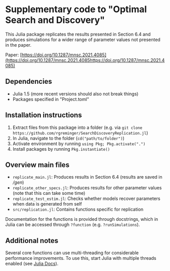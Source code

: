 # Supplementary code to "Optimal Search and Discovery" 

This Julia package replicates the results presented in Section 6.4 and produces simulations for a wider range of parameter values not presented in the paper.

Paper: [https://doi.org/10.1287/mnsc.2021.4085](https://doi.org/10.1287/mnsc.2021.4085https://doi.org/10.1287/mnsc.2021.4085)

## Dependencies
- Julia 1.5 (more recent versions should also not break things)
- Packages specified in "Project.toml" 

## Installation instructions
1. Extract files from this package into a folder (e.g. via `git clone https://github.com/rgreminger/SearchDiscoveryReplication.jl`)
2. In Julia, navigate to the folder (`cd("path/to/folder")`)
3. Activate environment by running `using Pkg; Pkg.activate(".")`
4. Install packages by running `Pkg.instantiate()` 

## Overview main files
- `replicate_main.jl`:		Produces results in Section 6.4 (results are saved in */gen*)
- `replicate_other_specs.jl`: Produces results for other parameter values (note that this can take some time) 
- `replicate_test_estim.jl`:	Checks whether models recover parameters when data is generated from self
- `src/replication.jl`:		Contains functions specific for replication

Documentation for the functions is provided through docstrings, which in Julia can be accessed through `?function` (e.g. `?runSimulations`). 

## Additional notes
Several core functions can use multi-threading for considerable performance improvements. To use this, start Julia with multiple threads enabled (see [Julia Docs](https://docs.julialang.org/en/v1/manual/multi-threading)).